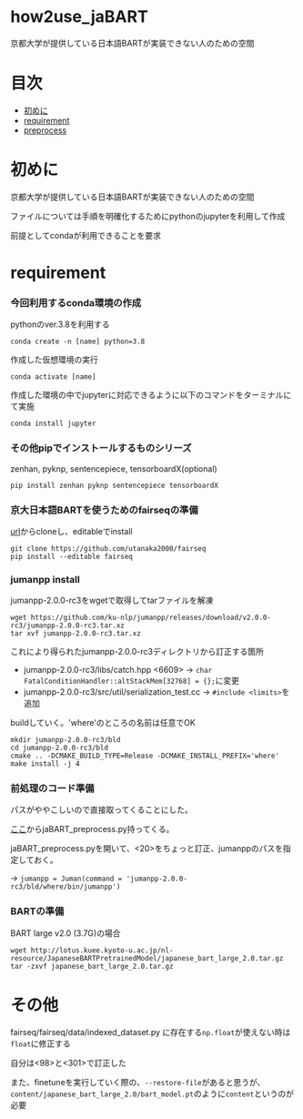 # how2use_jaBART
京都大学が提供している日本語BARTが実装できない人のための空間
# 目次

- [初めに](#初めに)
- [requirement](#requirement)
- [preprocess](#preprocess)

# 初めに
京都大学が提供している日本語BARTが実装できない人のための空間

ファイルについては手順を明確化するためにpythonのjupyterを利用して作成

前提としてcondaが利用できることを要求

# requirement

###  今回利用するconda環境の作成

pythonのver.3.8を利用する
```
conda create -n [name] python=3.8
```
作成した仮想環境の実行
```
conda activate [name]
```
作成した環境の中でjupyterに対応できるように以下のコマンドをターミナルにて実施
```
conda install jupyter
```

### その他pipでインストールするものシリーズ
zenhan, pyknp, sentencepiece, tensorboardX(optional)
```
pip install zenhan pyknp sentencepiece tensorboardX
```

### 京大日本語BARTを使うためのfairseqの準備
[url](https://github.com/utanaka2000/fairseq)からcloneし、editableでinstall
```
git clone https://github.com/utanaka2000/fairseq
pip install --editable fairseq
```

### jumanpp install
jumanpp-2.0.0-rc3をwgetで取得してtarファイルを解凍
```
wget https://github.com/ku-nlp/jumanpp/releases/download/v2.0.0-rc3/jumanpp-2.0.0-rc3.tar.xz
tar xvf jumanpp-2.0.0-rc3.tar.xz
```
これにより得られたjumanpp-2.0.0-rc3ディレクトリから訂正する箇所
- jumanpp-2.0.0-rc3/libs/catch.hpp <6609>
-> ```char FatalConditionHandler::altStackMem[32768] = {};```に変更
- jumanpp-2.0.0-rc3/src/util/serialization_test.cc  <top>
-> ```#include <limits>```を追加

buildしていく。'where'のところの名前は任意でOK
```
mkdir jumanpp-2.0.0-rc3/bld
cd jumanpp-2.0.0-rc3/bld
cmake .. -DCMAKE_BUILD_TYPE=Release -DCMAKE_INSTALL_PREFIX='where'
make install -j 4
```

### 前処理のコード準備
パスがややこしいので直接取ってくることにした。

[ここ](https://github.com/utanaka2000/fairseq/blob/japanese_bart_pretrained_model/jaBART_preprocess.py )からjaBART_preprocess.py持ってくる。

jaBART_preprocess.pyを開いて、<20>をちょっと訂正、jumanppのパスを指定しておく。

-> ```jumanpp = Juman(command = 'jumanpp-2.0.0-rc3/bld/where/bin/jumanpp')```

### BARTの準備
BART large v2.0 (3.7G)の場合
```
wget http://lotus.kuee.kyoto-u.ac.jp/nl-resource/JapaneseBARTPretrainedModel/japanese_bart_large_2.0.tar.gz
tar -zxvf japanese_bart_large_2.0.tar.gz
```
# その他
fairseq/fairseq/data/indexed_dataset.py に存在する```np.float```が使えない時は```float```に修正する

自分は<98>と<301>で訂正した

また、finetuneを実行していく際の、```--restore-file```があると思うが、```content/japanese_bart_large_2.0/bart_model.pt```のように```content```というのが必要
